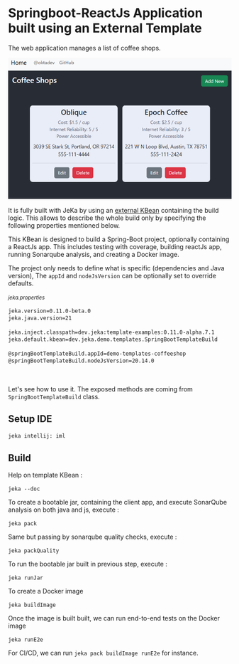 # Springboot-ReactJs Application built using an External Template

The web application manages a list of coffee shops.

![img.png](screenshot.png)

It is fully built with JeKa by using an [external KBean](https://github.com/jeka-dev/demo-build-templates/blob/master/jeka-src/dev/jeka/demo/templates/SpringBootTemplateBuild.java)
containing the build logic.
This allows to describe the whole build only by specifying the following properties mentioned below.

This KBean is designed to build a Spring-Boot project, optionally containing a ReactJs app.
This includes testing with coverage, building reactJs app, running Sonarqube analysis, and creating a Docker image.

The project only needs to define what is specific (dependencies and Java version),
The `appId` and `nodeJsVersion` can be optionally set to override defaults.

<small>*jeka.properties*</small>
``` 
jeka.version=0.11.0-beta.0
jeka.java.version=21

jeka.inject.classpath=dev.jeka:template-examples:0.11.0-alpha.7.1
jeka.default.kbean=dev.jeka.demo.templates.SpringBootTemplateBuild

@springBootTemplateBuild.appId=demo-templates-coffeeshop
@springBootTemplateBuild.nodeJsVersion=20.14.0
```

<br/><br/>
Let's see how to use it. The exposed methods are coming from `SpringBootTemplateBuild` class.

## Setup IDE
 
```shell
jeka intellij: iml
```

## Build

Help on template KBean :
```shell
jeka --doc
```

To create a bootable jar, containing the client app, and execute SonarQube analysis on both java and js, execute :
```shell
jeka pack
```

Same but passing by sonarqube quality checks, execute :
```shell
jeka packQuality
```

To run the bootable jar built in previous step, execute :
```shell
jeka runJar
```

To create a Docker image
```shell
jeka buildImage
```

Once the image is built built, we can run end-to-end tests on the Docker image
```shell
jeka runE2e
```

For CI/CD, we can run `jeka pack buildImage runE2e` for instance.
